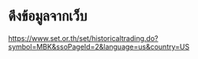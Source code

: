 # ดึงข้อมูลจากเว็บ 
https://www.set.or.th/set/historicaltrading.do?symbol=MBK&ssoPageId=2&language=us&country=US

